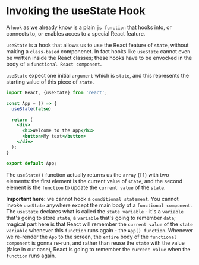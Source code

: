 # Invoking the useState Hook

A `hook` as we already know is a plain `js function` that hooks into, or connects to, or enables acces to a special React feature. 

`useState` is a hook that allows us to use the React feature of `state`, without making a `class-based` componenet. In fact hooks like `useState` cannot even be written inside the React classes; these hooks have to be envocked in the body of a `functional React component`.

`useState` expect one initial `argument` which is `state`, and this represents the starting value of this piece of `state`.  

```jsx
import React, {useState} from 'react';

const App = () => {
  useState(false)

  return (
    <div>
      <h1>Welcome to the app</h1>
      <button>My text</button>
    </div>
  );
}

export default App;
```
The `useState()` function actually returns us the `array` (`[]`) with two elements: the first element is the current value of `state`, and the second element is the `function` to update the `current value` of the `state`. 

**Important here:** we cannot hook a `conditional statement`. You cannot invoke `useState` anywhere except the main body of a `functional component`. 
The `useState` declares what is called the `state variable` - it's a `variable` that's going to store `state`, a `variable` that's going to remember `data`; magical part here is that React will remember the `current value` of the `state variable` whenever this `function` runs again - the `App() function`.  Whenever we re-render the `App` to the screen, the `entire` body of the `functional component` is gonna re-run, and rather than reuse the `state` with the value (false in our case), React is going to remember the `current value` when the `function` runs again. 